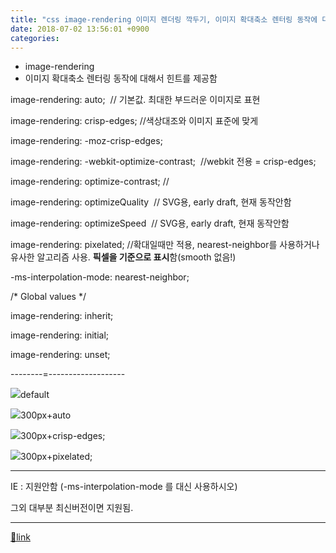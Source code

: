 ```yaml
---
title: "css image-rendering 이미지 렌더링 깍두기, 이미지 확대축소 렌터링 동작에 대해서 힌트"
date: 2018-07-02 13:56:01 +0900
categories: 
---
```

  

- image-rendering
- 이미지 확대축소 렌터링 동작에 대해서 힌트를 제공함


  
image-rendering: auto;  // 기본값. 최대한 부드러운 이미지로 표현

image-rendering: crisp-edges; //색상대조와 이미지 표준에 맞게

image-rendering: -moz-crisp-edges;

image-rendering: -webkit-optimize-contrast;  //webkit 전용 = crisp-edges;

image-rendering: optimize-contrast; // 

image-rendering: optimizeQuality  // SVG용, early draft, 현재 동작안함

image-rendering: optimizeSpeed  // SVG용, early draft, 현재 동작안함

image-rendering: pixelated; //확대일때만 적용, nearest-neighbor를 사용하거나 유사한 알고리즘 사용. **픽셀을 기준으로 표시**함(smooth 없음!)

-ms-interpolation-mode: nearest-neighbor;



  


/* Global values */

image-rendering: inherit;

image-rendering: initial;

image-rendering: unset;



  
  


--------=-------------------


![](http://www.mins01.com/img/logo.gif)default 

![](http://www.mins01.com/img/logo.gif)300px+auto


![](http://www.mins01.com/img/logo.gif)300px+crisp-edges; 


![](http://www.mins01.com/img/logo.gif)300px+pixelated; 

  
  
- - - - - -

IE : 지원안함 (-ms-interpolation-mode 를 대신 사용하시오)

그외 대부분 최신버전이면 지원됨.



  ***
[🔗link](http://www.mins01.com/mh/tech/read/1171)